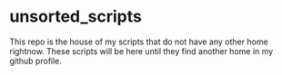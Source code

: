 # unsorted_scripts
This repo is the house of my scripts that do not have any other home rightnow. These scripts will be here until they find another home in my github profile.
